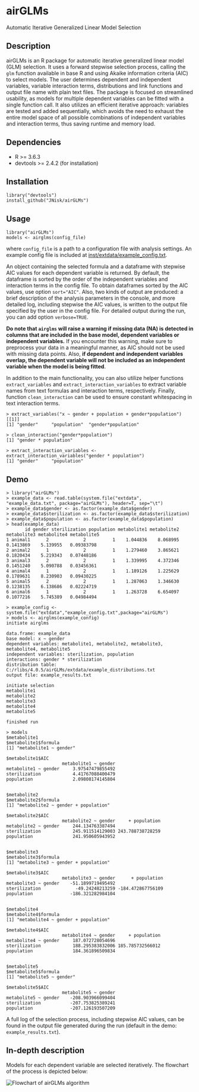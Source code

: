 # airGLMs
Automatic Iterative Generalized Linear Model Selection

## Description

airGLMs is an R package for automatic iterative generalized linear model (GLM) selection.
It uses a forward stepwise selection process, calling the `glm` function available in base R and using Akaike information
criteria (AIC) to select models. The user determines dependent and independent variables, variable interaction
terms, distributions and link functions and output file name with plain text files. The package is focused on
streamlined usability, as models for multiple dependent variables can be fitted with a single function call.
It also utilizes an efficient iterative approach: variables are tested and added sequentially, which 
avoids the need to exhaust the entire model space of all possible combinations of independent variables
and interaction terms, thus saving runtime and memory load.

## Dependencies

* R >= 3.6.3
* devtools >= 2.4.2 (for installation)

## Installation

    library("devtools")  
    install_github("JNisk/airGLMs")

## Usage

    library("airGLMs")
    models <- airglms(config_file)

where `config_file` is a path to a configuration file with analysis settings. An example config file
is included at [inst/extdata/example_config.txt](https://github.com/JNisk/airGLMs/blob/main/inst/extdata/example_config.txt).

An object containing the selected formula and a dataframe with stepwise AIC values for each dependent variable is returned. By default,
the dataframe is sorted by the order of the independent variables and interaction terms in the config file. To obtain dataframes sorted
by the AIC values, use option `sort="AIC"`. Also, two kinds of output are produced: a brief description of the analysis parameters in the console,
and more detailed log, including stepwise the AIC values, is written to the output file specified by the user in the config file. For 
detailed output during the run, you can add option `verbose=TRUE`.

**Do note that `airglms` will raise a warning if missing data (NA) is detected in columns that are included in the base model, dependent variables
or independent variables.** If you encounter this warning, make sure to preprocess your data in a meaningful manner, as AIC should not be
used with missing data points. Also, **if dependent and independent variables overlap, the dependent variable will not be included as an
independent variable when the model is being fitted**.

In addition to the main functionality, you can also utilize helper functions `extract_variables` and `extract_interaction_variables`
to extract variable names from text formulas and interaction terms, respectively. Finally, function `clean_interaction` can be used to
ensure constant whitespacing in text interaction terms.

    > extract_variables("x ~ gender + population + gender*population")
    [[1]]
    [1] "gender"     "population"  "gender*population"
    
    > clean_interaction("gender*population")
    [1] "gender * population"
    
    > extract_interaction_variables <- extract_interaction_variables("gender * population")
    [1] "gender"     "population"

## Demo

    > library("airGLMs")
    > example_data <- read.table(system.file("extdata", "example_data.txt", package="airGLMs"), header=T, sep="\t")
    > example_data$gender <- as.factor(example_data$gender)
    > example_data$sterilization <- as.factor(example_data$sterilization)
    > example_data$population <- as.factor(example_data$population)
    > head(example_data)
           id gender sterilization population metabolite1 metabolite2 metabolite3 metabolite4 metabolite5
    1 animal1      2             2          1    1.044836    8.068995   0.1413869    5.139955   0.09383798
    2 animal2      1             2          1    1.279460    3.865621   0.1820434    5.219343   0.07448186
    3 animal3      2             2          1    1.339995    4.372346   0.1451240    5.090788   0.03456361
    4 animal4      1             2          1    1.189126    1.225629   0.1789631    8.230903   0.09430225
    5 animal5      2             2          1    1.287063    1.346630   0.1238135    6.138686   0.02224719
    6 animal6      1             2          1    1.263728    6.654097   0.1077216    5.745389   0.04984494

    > example_config <- system.file("extdata","example_config.txt",package="airGLMs")
    > models <- airglms(example_config)
    initiate airglms

    data.frame: example_data 
    base model: x ~ gender 
    dependent variables: metabolite1, metabolite2, metabolite3, metabolite4, metabolite5 
    independent variables: sterilization, population 
    interactions: gender * sterilization 
    distribution table: C:/rlibs/4.0.5/airGLMs/extdata/example_distributions.txt 
    output file: example_results.txt 

    initiate selection
    metabolite1 
    metabolite2 
    metabolite3 
    metabolite4 
    metabolite5 

    finished run
    
    > models
    $metabolite1
    $metabolite1$formula
    [1] "metabolite1 ~ gender"

    $metabolite1$AIC
                         metabolite1 ~ gender
    metabolite1 ~ gender     3.97547479855492
    sterilization            4.41767088400479
    population               2.09808174145804


    $metabolite2
    $metabolite2$formula
    [1] "metabolite2 ~ gender + population"

    $metabolite2$AIC
                         metabolite2 ~ gender     + population
    metabolite2 ~ gender     244.134763387494                 
    sterilization            245.911514129003 243.788738728259
    population               241.950605943952                 
    

    $metabolite3
    $metabolite3$formula
    [1] "metabolite3 ~ gender + population"

    $metabolite3$AIC
                         metabolite3 ~ gender      + population
    metabolite3 ~ gender    -51.1899719495492                  
    sterilization             -49.24248213259 -184.472867756109
    population              -186.321282984104                  


    $metabolite4
    $metabolite4$formula
    [1] "metabolite4 ~ gender + population"
    
    $metabolite4$AIC
                         metabolite4 ~ gender     + population
    metabolite4 ~ gender     187.072728054696                 
    sterilization            188.295383832006 185.785732566012
    population               184.361896509834                 
    

    $metabolite5
    $metabolite5$formula
    [1] "metabolite5 ~ gender"

    $metabolite5$AIC
                         metabolite5 ~ gender
    metabolite5 ~ gender    -208.903966099404
    sterilization           -207.753825389241
    population              -207.126193507209
    

A full log of the selection process, including stepwise AIC values, can be found in the output file
generated during the run (default in the demo: `example_results.txt`).

## In-depth description

Models for each dependent variable are selected iteratively. The flowchart of the process is depicted below:

![Flowchart of airGLMs algorithm](https://github.com/JNisk/airGLMs/blob/main/images/airGLMs.png?raw=true)

